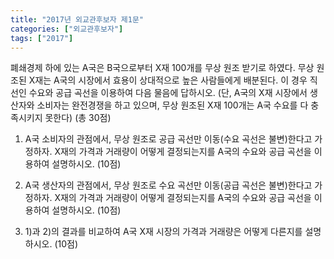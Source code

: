 ```yaml
---
title: "2017년 외교관후보자 제1문"
categories: ["외교관후보자"]
tags: ["2017"]
---
```


폐쇄경제 하에 있는 A국은 B국으로부터 X재 100개를 무상 원조 받기로 하였다. 무상 원조된 X재는 A국의 시장에서 효용이 상대적으로 높은 사람들에게 배분된다. 이 경우 직선인 수요와 공급 곡선을 이용하여 다음 물음에 답하시오. (단, A국의 X재 시장에서 생산자와 소비자는 완전경쟁을 하고 있으며, 무상 원조된 X재 100개는 A국 수요를 다 충족시키지 못한다) (총 30점)

1) A국 소비자의 관점에서, 무상 원조로 공급 곡선만 이동(수요 곡선은 불변)한다고 가정하자. X재의 가격과 거래량이 어떻게 결정되는지를 A국의 수요와 공급 곡선을 이용하여 설명하시오. (10점)

2) A국 생산자의 관점에서, 무상 원조로 수요 곡선만 이동(공급 곡선은 불변)한다고 가정하자. X재의 가격과 거래량이 어떻게 결정되는지를 A국의 수요와 공급 곡선을 이용하여 설명하시오. (10점)

3) 1)과 2)의 결과를 비교하여 A국 X재 시장의 가격과 거래량은 어떻게 다른지를 설명하시오. (10점)
